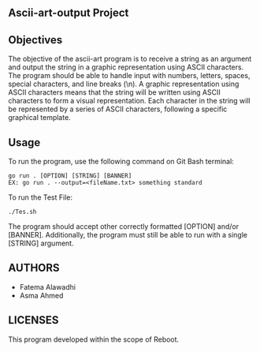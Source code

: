 ## Ascii-art-output Project

## Objectives
The objective of the ascii-art program is to receive a string as an argument and output the string in a graphic representation using ASCII characters. The program should be able to handle input with numbers, letters, spaces, special characters, and line breaks (\n).
A graphic representation using ASCII characters means that the string will be written using ASCII characters to form a visual representation. Each character in the string will be represented by a series of ASCII characters, following a specific graphical template.

## Usage
To run the program, use the following command on Git Bash terminal:

```
go run . [OPTION] [STRING] [BANNER]
EX: go run . --output=<fileName.txt> something standard
```

To run the Test File:

```
./Tes.sh
```

The program should accept other correctly formatted [OPTION] and/or [BANNER].
Additionally, the program must still be able to run with a single [STRING] argument.

## AUTHORS

* Fatema Alawadhi
* Asma Ahmed


## LICENSES
This program developed within the scope of Reboot.
